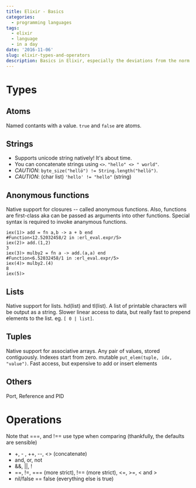 ```yaml
---
title: Elixir - Basics 
categories:
  - programming languages
tags:
  - elixir
  - language
  - in a day
date: '2016-11-06'
slug: elixir-types-and-operators
description: Basics in Elixir, especially the deviations from the norm
---
```


# Types

## Atoms

Named contants with a value. `true` and `false` are atoms.

## Strings

- Supports unicode string natively! It's about time. 
- You can concatenate strings using `<>`. `"hello" <> " world"`.
- *CAUTION*: `byte_size("hellö") != String.length("hellö")`.
- *CAUTION*: (char list) `'hello' != "hello"` (string)


## Anonymous functions

Native support for closures -- called anonymous functions. Also, functions are first-class aka can be passed as arguments into other functions. Special syntax is required to invoke ananymous functions.

```
iex(1)> add = fn a,b -> a + b end
#Function<12.52032458/2 in :erl_eval.expr/5>
iex(2)> add.(1,2)
3
iex(3)> mulby2 = fn a -> add.(a,a) end
#Function<6.52032458/1 in :erl_eval.expr/5>
iex(4)> mulby2.(4)
8
iex(5)> 
```

## Lists

Native support for lists. hd(list) and tl(list). A list of printable characters will be output as a string. Slower linear access to data, but really fast to prepend elements to the list. eg. `[ 0 | list]`. 



## Tuples

Native support for associative arrays. Any pair of values, stored contiguously. Indexes start from zero. mutable `put_elem(tuple, idx, "value")`. Fast access, but expensive to add or insert elements

## Others

Port, Reference and PID


# Operations

Note that ===, and !== use type when comparing (thankfully, the defaults are sensible)

  - +, - , ++, --, <> (concatenate)
  - and, or, not
  - &&, ||, !
  - ==, !=, === (more strict), !== (more strict), <=, >=, < and > 
  - nil/false == false (everything else is true)
